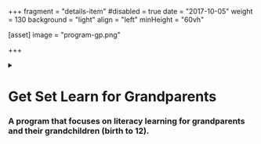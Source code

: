 +++
fragment = "details-item"
#disabled = true
date = "2017-10-05"
weight = 130
background = "light"
align = "left"
minHeight = "60vh"

[asset]
  image = "program-gp.png"
  
+++

<details>
    
<summary>

# Get Set Learn for Grandparents
### A program that focuses on literacy learning for grandparents and their grandchildren (birth to 12).

    
</summary>

***

- for families with children birth to 12 years  
- 1 afternoon a week after school or in the evening  
- 2 hour program  
- 10 weeks  
  
Please click [**Sign Up**](../../../programs-and-services/programs-for-families/sign-up) to see the programs available for you.

##### Our program includes:  
- family play time  
- meal  
- crafts or games  
- grandparent-only learning time  
  
Get Set Learn for Grandparents is a popular program so it fills up fast.


</details>